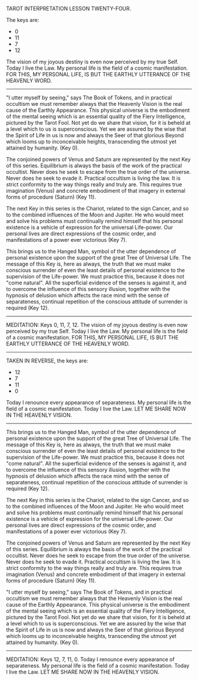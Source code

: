 TAROT INTERPRETATION
LESSON TWENTY-FOUR.

The keys are:

- 0
- 11
- 7
- 12

The vision of my joyous destiny is even now perceived by my true Self. Today I live the Law. My personal life is the field of a cosmic manifestation. FOR THIS, MY PERSONAL LIFE, IS BUT THE EARTHLY UTTERANCE OF THE HEAVENLY WORD.

---

"I utter myself by seeing," says The Book of Tokens, and in practical occultism we must remember always that the Heavenly Vision is the real cause of the Earthly Appearance. This physical universe is the embodiment of the mental seeing which is an essential quality of the Fiery Intelligence, pictured by the Tarot Fool. Not yet do we share that vision, for it is beheld at a level which to us is superconscious. Yet we are assured by the wise that the Spirit of Life in us is now and always the Seer of that glorious Beyond which looms up to inconceivable heights, transcending the utmost yet attained by humanity. (Key 0).

The conjoined powers of Venus and Saturn are represented by the next Key of this series. Equilibrium is always the basis of the work of the practical occultist. Never does he seek to escape from the true order of the universe. Never does he seek to evade it. Practical occultism is living the law. It is strict conformity to the way things really and truly are. This requires true imagination (Venus) and concrete embodiment of that imagery in external forms of procedure (Saturn) (Key 11).

The next Key in this series is the Chariot, related to the sign Cancer, and so to the combined influences of the Moon and Jupiter. He who would meet and solve his problems must continually remind himself that his personal existence is a vehicle of expression for the universal Life-power. Our personal lives are direct expressions of the cosmic order, and manifestations of a power ever victorious (Key 7).

This brings us to the Hanged Man, symbol of the utter dependence of personal existence upon the support of the great Tree of Universal Life. The message of this Key is, here as always, the truth that we must make conscious surrender of even the least details of personal existence to the supervision of the Life-power. We must practice this, because it does not "come natural". All the superficial evidence of the senses is against it, and to overcome the influence of this sensory illusion, together with the hypnosis of delusion which affects the race mind with the sense of separateness, continual repetition of the conscious attitude of surrender is required (Key 12).

---

MEDITATION: Keys 0, 11, 7, 12. The vision of my joyous destiny is even now perceived by my true Self. Today I live the Law. My personal life is the field of a cosmic manifestation. FOR THIS, MY PERSONAL LIFE, IS BUT THE EARTHLY UTTERANCE OF THE HEAVENLY WORD.

---

TAKEN IN REVERSE, the keys are:

- 12
- 7
- 11
- 0

Today I renounce every appearance of separateness. My personal life is the field of a cosmic manifestation. Today I live the Law. LET ME SHARE NOW IN THE HEAVENLY VISION.

---

This brings us to the Hanged Man, symbol of the utter dependence of personal existence upon the support of the great Tree of Universal Life. The message of this Key is, here as always, the truth that we must make conscious surrender of even the least details of personal existence to the supervision of the Life-power. We must practice this, because it does not "come natural". All the superficial evidence of the senses is against it, and to overcome the influence of this sensory illusion, together with the hypnosis of delusion which affects the race mind with the sense of separateness, continual repetition of the conscious attitude of surrender is required (Key 12).

The next Key in this series is the Chariot, related to the sign Cancer, and so to the combined influences of the Moon and Jupiter. He who would meet and solve his problems must continually remind himself that his personal existence is a vehicle of expression for the universal Life-power. Our personal lives are direct expressions of the cosmic order, and manifestations of a power ever victorious (Key 7).

The conjoined powers of Venus and Saturn are represented by the next Key of this series. Equilibrium is always the basis of the work of the practical occultist. Never does he seek to escape from the true order of the universe. Never does he seek to evade it. Practical occultism is living the law. It is strict conformity to the way things really and truly are. This requires true imagination (Venus) and concrete embodiment of that imagery in external forms of procedure (Saturn) (Key 11).

"I utter myself by seeing," says The Book of Tokens, and in practical occultism we must remember always that the Heavenly Vision is the real cause of the Earthly Appearance. This physical universe is the embodiment of the mental seeing which is an essential quality of the Fiery Intelligence, pictured by the Tarot Fool. Not yet do we share that vision, for it is beheld at a level which to us is superconscious. Yet we are assured by the wise that the Spirit of Life in us is now and always the Seer of that glorious Beyond which looms up to inconceivable heights, transcending the utmost yet attained by humanity. (Key 0).

---

MEDITATION: Keys 12, 7, 11, 0. Today I renounce every appearance of separateness. My personal life is the field of a cosmic manifestation. Today I live the Law. LET ME SHARE NOW IN THE HEAVENLY VISION.
